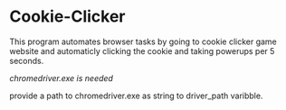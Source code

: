 # Cookie-Clicker

This program automates browser tasks by going to cookie clicker game website and automaticly clicking the cookie and taking powerups per 5 seconds. 

*chromedriver.exe is needed*

provide a path to chromedriver.exe as string to driver_path varibble.
